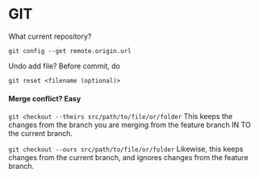 # GIT

What current repository?

```text
git config --get remote.origin.url
```

Undo add file? Before commit, do

`git reset <filename (optional)>` 

#### Merge conflict? Easy

`git checkout --theirs src/path/to/file/or/folder` This keeps the changes from the branch you are merging from the feature branch IN TO the current branch.

`git checkout --ours src/path/to/file/or/folder` Likewise, this keeps changes from the current branch, and ignores changes from the feature branch.







